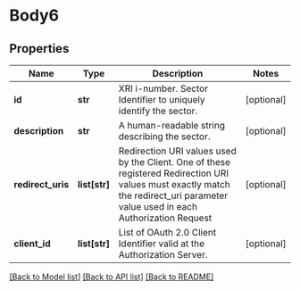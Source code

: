 # Body6

## Properties
Name | Type | Description | Notes
------------ | ------------- | ------------- | -------------
**id** | **str** | XRI i-number. Sector Identifier to uniquely identify the sector. | [optional] 
**description** | **str** | A human-readable string describing the sector. | [optional] 
**redirect_uris** | **list[str]** | Redirection URI values used by the Client. One of these registered Redirection URI values must exactly match the redirect_uri parameter value used in each Authorization Request | [optional] 
**client_id** | **list[str]** | List of OAuth 2.0 Client Identifier valid at the Authorization Server. | [optional] 

[[Back to Model list]](../README.md#documentation-for-models) [[Back to API list]](../README.md#documentation-for-api-endpoints) [[Back to README]](../README.md)

